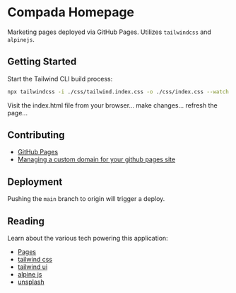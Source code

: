 # Compada Homepage

Marketing pages deployed via GitHub Pages. Utilizes `tailwindcss` and `alpinejs`.

## Getting Started

Start the Tailwind CLI build process:

```sh
npx tailwindcss -i ./css/tailwind.index.css -o ./css/index.css --watch
```

Visit the index.html file from your browser... make changes... refresh the page...

## Contributing

- [GitHub Pages](https://docs.github.com/en/pages)
- [Managing a custom domain for your github pages site](https://docs.github.com/en/pages/configuring-a-custom-domain-for-your-github-pages-site/managing-a-custom-domain-for-your-github-pages-site)

## Deployment

Pushing the `main` branch to origin will trigger a deploy.

## Reading

Learn about the various tech powering this application:

- [Pages](https://pages.github.com)
- [tailwind css](https://tailwindcss.com/)
- [tailwind ui](https://tailwindui.com/)
- [alpine js](https://alpinejs.dev/)
- [unsplash](https://unsplash.com/)
